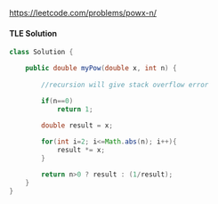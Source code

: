 https://leetcode.com/problems/powx-n/

#### TLE Solution

```java
class Solution {

    public double myPow(double x, int n) {
        
        //recursion will give stack overflow error

        if(n==0)
            return 1;
        
        double result = x;

        for(int i=2; i<=Math.abs(n); i++){
            result *= x;
        }

        return n>0 ? result : (1/result);
    }
}
```